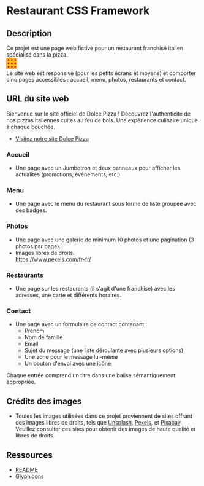 # Restaurant CSS Framework

## Description

Ce projet est une page web fictive pour un restaurant franchisé italien spécialisé dans la pizza.  
![alt text](image.png)  
Le site web est responsive (pour les petits écrans et moyens) et comporter cinq pages accessibles : accueil, menu, photos, restaurants et contact.

## URL du site web

Bienvenue sur le site officiel de Dolce Pizza ! Découvrez l'authenticité de nos pizzas italiennes cuites au feu de bois. Une expérience culinaire unique à chaque bouchée.
- [Visitez notre site Dolce Pizza](https://amandinevdw.github.io/restaurant-css-framework/)


### Accueil

- Une page avec un Jumbotron et deux panneaux pour afficher les actualités (promotions, événements, etc.).

### Menu

- Une page avec le menu du restaurant sous forme de liste groupée avec des badges.

### Photos

- Une page avec une galerie de minimum 10 photos et une pagination (3 photos par page).
- Images libres de droits.  
   https://www.pexels.com/fr-fr/

### Restaurants

- Une page sur les restaurants (il s'agit d'une franchise) avec les adresses, une carte et différents horaires.

### Contact

- Une page avec un formulaire de contact contenant :
  - Prénom
  - Nom de famille
  - Email
  - Sujet du message (une liste déroulante avec plusieurs options)
  - Une zone pour le message lui-même
  - Un bouton d'envoi avec une icône

Chaque entrée comprend un titre dans une balise sémantiquement appropriée.



## Crédits des images

- Toutes les images utilisées dans ce projet proviennent de sites offrant des images libres de droits, tels que [Unsplash](https://unsplash.com), [Pexels](https://www.pexels.com), et [Pixabay](https://pixabay.com). Veuillez consulter ces sites pour obtenir des images de haute qualité et libres de droits.

## Ressources

- [README](https://example.com)
- [Glyphicons](https://glyphicons.com)
